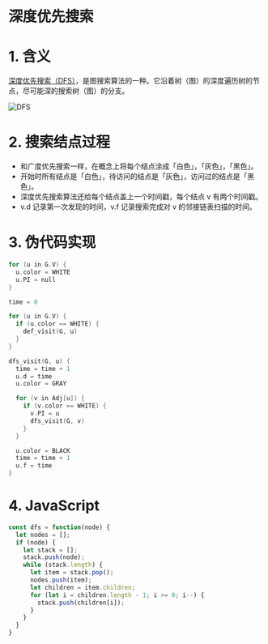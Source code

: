 # 深度优先搜索

# 1. 含义

[深度优先搜索（DFS）](https://zh.wikipedia.org/wiki/%E6%B7%B1%E5%BA%A6%E4%BC%98%E5%85%88%E6%90%9C%E7%B4%A2 )，是图搜索算法的一种。它沿着树（图）的深度遍历树的节点，尽可能深的搜索树（图）的分支。

![DFS](https://xoyolucas.github.io/2019/11/05/%E5%B9%BF%E5%BA%A6%E4%BC%98%E5%85%88%E6%90%9C%E7%B4%A2%E5%92%8C%E6%B7%B1%E5%BA%A6%E4%BC%98%E5%85%88%E6%90%9C%E7%B4%A2/DFS.JPG)

# 2. 搜索结点过程

- 和广度优先搜索一样，在概念上将每个结点涂成「白色」，「灰色」，「黑色」。
- 开始时所有结点是「白色」，待访问的结点是「灰色」，访问过的结点是「黑色」。
- 深度优先搜索算法还给每个结点盖上一个时间戳，每个结点 v 有两个时间戳。
- v.d 记录第一次发现的时间，v.f 记录搜索完成对 v 的邻接链表扫描的时间。

# 3. 伪代码实现

```c
for (u in G.V) {
  u.color = WHITE
  u.PI = null
} 

time = 0
```

```c
for (u in G.V) {
  if (u.color == WHITE) {
    def_visit(G, u)
  }
}
```

```c
dfs_visit(G, u) {
  time = time + 1
  u.d = time
  u.color = GRAY

  for (v in Adj[u]) {
    if (v.color == WHITE) {
      v.PI = u
      dfs_visit(G, v)
    }
  }

  u.color = BLACK
  time = time + 1
  u.f = time
}
```

# 4. JavaScript

```js
const dfs = function(node) {
  let nodes = [];
  if (node) {
    let stack = [];
    stack.push(node);
    while (stack.length) {
      let item = stack.pop();
      nodes.push(item);
      let children = item.children;
      for (let i = children.length - 1; i >= 0; i--) {
        stack.push(children[i]);
      }
    } 
  }
}
```
